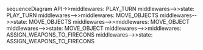 sequenceDiagram
    API->>middlewares: PLAY_TURN
    middlewares-->>state: PLAY_TURN
    middlewares-->>middlewares: MOVE_OBJECTS
    middlewares-->>state: MOVE_OBJECTS
    middlewares-->>middlewares: MOVE_OBJECT
    middlewares-->>state: MOVE_OBJECT
    middlewares-->>middlewares: ASSIGN_WEAPONS_TO_FIRECONS
    middlewares-->>state: ASSIGN_WEAPONS_TO_FIRECONS
